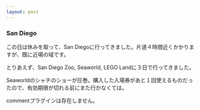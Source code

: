 ```yaml
---
layout: post
---
```

<h3>San Diego</h3>
<p>この日は休みを取って、San Diegoに行ってきました。片道４時間近くかかりますが、既に近場の域です。</p>
<p>とりあえず、San Diego Zoo, Seaworld, LEGO Landに３日で行ってきました。</p>
<p>Seaworldのシャチのショーが圧巻。購入した入場券があと１回使えるものだったので、有効期限が切れる前にまた行かなくては。</p>
<p><span class="error">commentプラグインは存在しません。</span> </p>
